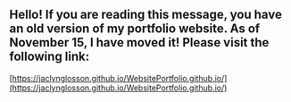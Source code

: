 ## Hello! If you are reading this message, you have an old version of my portfolio website. As of November 15, I have moved it! Please visit the following link:
[https://jaclynglosson.github.io/WebsitePortfolio.github.io/](https://jaclynglosson.github.io/WebsitePortfolio.github.io/)
